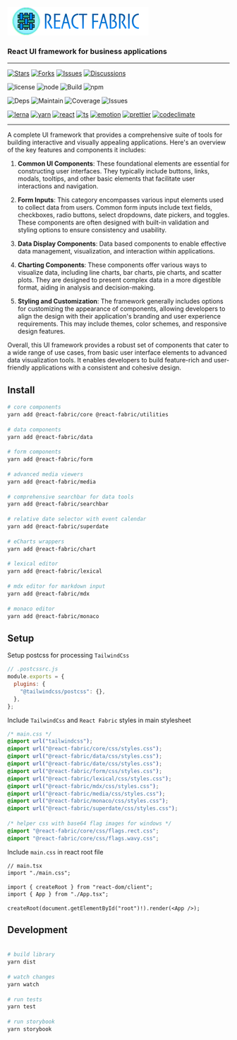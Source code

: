 ![Logo](./assets/poster.png)

### React UI framework for business applications

---

[![Stars](https://img.shields.io/github/stars/adarshpastakia/react-fabric.svg?logoColor=blue&style=social&logo=github "GitHub Stars")](https://github.com/adarshpastakia/react-fabric/stargazers)
[![Forks](https://img.shields.io/github/forks/adarshpastakia/react-fabric.svg?logoColor=blue&style=social&logo=github "GitHub Forks")](https://github.com/adarshpastakia/react-fabric/network/members)
[![Issues](https://img.shields.io/github/issues/adarshpastakia/react-fabric.svg?logoColor=blue&style=social&logo=github "GitHub Issues")](https://github.com/adarshpastakia/react-fabric/issues)
[![Discussions](https://img.shields.io/github/discussions/adarshpastakia/react-fabric?style=social&logo=github&logoColor=blue "GitHub Discussions")](https://github.com/adarshpastakia/react-fabric/discussions)

![license](https://img.shields.io/badge/license-MIT-blue.svg?style=flat-square&labelColor=333&logo=none)
![node](https://img.shields.io/github/package-json/minNode/adarshpastakia/react-fabric?logo=node.js&logoColor=white&label=node&color=5FA04E)
![Build](https://img.shields.io/github/actions/workflow/status/adarshpastakia/react-fabric/build.yml?style=flat-square&logo=github&labelColor=333&label=build)
![npm](https://img.shields.io/npm/v/%40react-fabric%2Fcore?style=flat-square&logo=npm&labelColor=333&label=release&color=CB3837)

![Deps](https://img.shields.io/librariesio/github/adarshpastakia/react-fabric?style=flat-square&logo=libraries.io&logoColor=fff&labelColor=333&label=dependencies)
![Maintain](https://img.shields.io/codeclimate/maintainability/adarshpastakia/react-fabric?style=flat-square&logo=code%20climate&labelColor=333&label=maintainability)
![Coverage](https://img.shields.io/codeclimate/coverage/adarshpastakia/react-fabric?style=flat-square&logo=code%20climate&labelColor=333&label=coverage)
![Issues](https://img.shields.io/codeclimate/issues/adarshpastakia/react-fabric?style=flat-square&logo=code%20climate&labelColor=333&label=issues)

[![lerna](https://img.shields.io/badge/lerna-677ef8.svg?style=flat-square&labelColor=333&logo=lerna)](https://lerna.js.org/)
[![yarn](https://img.shields.io/badge/yarn-2C8EBB.svg?style=flat-square&labelColor=333&logo=yarn)](https://yarnpkg.com/)
[![react](https://img.shields.io/badge/react-61DAFB.svg?style=flat-square&labelColor=333&logo=react)](http://reactjs.org/)
[![ts](https://img.shields.io/badge/typescript-3178C6.svg?style=flat-square&labelColor=333&logo=typescript)](https://typescriptlang.org/)
[![emotion](https://img.shields.io/badge/tailwindcss-06B6D4.svg?style=flat-square&labelColor=333&logo=tailwindcss)](https://tailwindcss.com/)
[![prettier](https://img.shields.io/badge/prettier-EA4C89.svg?style=flat-square&labelColor=333&logo=prettier)](https://prettier.io/)
[![codeclimate](https://img.shields.io/badge/code%20climate-272425.svg?style=flat-square&labelColor=333&logo=code%20climate)](http://codeclimate.com/)

---

A complete UI framework that provides a comprehensive suite of tools for building interactive and visually appealing applications. Here's an overview of the key features and components it includes:

1. **Common UI Components**: These foundational elements are essential for constructing user interfaces. They typically include buttons, links, modals, tooltips, and other basic elements that facilitate user interactions and navigation.

2. **Form Inputs**: This category encompasses various input elements used to collect data from users. Common form inputs include text fields, checkboxes, radio buttons, select dropdowns, date pickers, and toggles. These components are often designed with built-in validation and styling options to ensure consistency and usability.

3. **Data Display Components**: Data based components to enable effective data management, visualization, and interaction within applications.

4. **Charting Components**: These components offer various ways to visualize data, including line charts, bar charts, pie charts, and scatter plots. They are designed to present complex data in a more digestible format, aiding in analysis and decision-making.

5. **Styling and Customization**: The framework generally includes options for customizing the appearance of components, allowing developers to align the design with their application's branding and user experience requirements. This may include themes, color schemes, and responsive design features.

Overall, this UI framework provides a robust set of components that cater to a wide range of use cases, from basic user interface elements to advanced data visualization tools. It enables developers to build feature-rich and user-friendly applications with a consistent and cohesive design.

## Install

```bash
# core components
yarn add @react-fabric/core @react-fabric/utilities

# data components
yarn add @react-fabric/data

# form components
yarn add @react-fabric/form

# advanced media viewers
yarn add @react-fabric/media

# comprehensive searchbar for data tools
yarn add @react-fabric/searchbar

# relative date selector with event calendar
yarn add @react-fabric/superdate

# eCharts wrappers
yarn add @react-fabric/chart

# lexical editor
yarn add @react-fabric/lexical

# mdx editor for markdown input
yarn add @react-fabric/mdx

# monaco editor
yarn add @react-fabric/monaco

```

## Setup

Setup postcss for processing `TailwindCss`

```js
// .postcssrc.js
module.exports = {
  plugins: {
    "@tailwindcss/postcss": {},
  },
};
```

Include `TailwindCss` and `React Fabric` styles in main stylesheet

```css
/* main.css */
@import url("tailwindcss");
@import url("@react-fabric/core/css/styles.css");
@import url("@react-fabric/data/css/styles.css");
@import url("@react-fabric/date/css/styles.css");
@import url("@react-fabric/form/css/styles.css");
@import url("@react-fabric/lexical/css/styles.css");
@import url("@react-fabric/mdx/css/styles.css");
@import url("@react-fabric/media/css/styles.css");
@import url("@react-fabric/monaco/css/styles.css");
@import url("@react-fabric/superdate/css/styles.css");

/* helper css with base64 flag images for windows */
@import "@react-fabric/core/css/flags.rect.css";
@import "@react-fabric/core/css/flags.wavy.css";
```

Include `main.css` in react root file

```tsx
// main.tsx
import "./main.css";

import { createRoot } from "react-dom/client";
import { App } from "./App.tsx";

createRoot(document.getElementById("root")!).render(<App />);
```

## Development

```bash

# build library
yarn dist

# watch changes
yarn watch

# run tests
yarn test

# run storybook
yarn storybook

```
